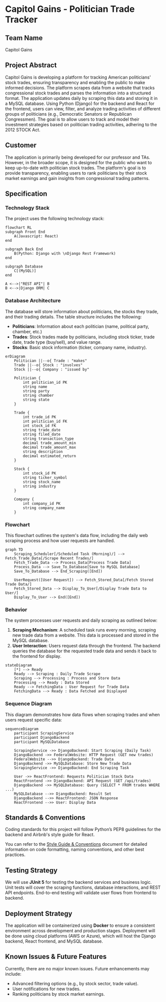 # Capitol Gains - Politician Trade Tracker

## Team Name
Capitol Gains

## Project Abstract
Capitol Gains is developing a platform for tracking American politicians' stock trades, ensuring transparency and enabling the public to make informed decisions. The platform scrapes data from a website that tracks congressional stock trades and parses the information into a structured format. The application updates daily by scraping this data and storing it in a MySQL database. Using Python (Django) for the backend and React for the frontend, users can view, filter, and analyze trading activities of different groups of politicians (e.g., Democratic Senators or Republican Congressmen). The goal is to allow users to track and model their investment strategies based on politician trading activities, adhering to the 2012 STOCK Act.

## Customer
The application is primarily being developed for our professor and TAs. However, in the broader scope, it is designed for the public who want to keep up-to-date with politician stock trades. The platform's goal is to provide transparency, enabling users to rank politicians by their stock market earnings and gain insights from congressional trading patterns.

## Specification

### Technology Stack
The project uses the following technology stack:

```mermaid
flowchart RL
subgraph Front End
	A(Javascript: React)
end
	
subgraph Back End
	B(Python: Django with \nDjango Rest Framework)
end
	
subgraph Database
	C[(MySQL)]
end

A <-->|"REST API"| B
B <-->|Django ORM| C
```

### Database Architecture
The database will store information about politicians, the stocks they trade, and their trading details. The table structure includes the following:

- **Politicians**: Information about each politician (name, political party, chamber, etc.)
- **Trades**: Stock trades made by politicians, including stock ticker, trade date, trade type (buy/sell), and value range.
- **Stocks**: Basic stock information (ticker, company name, industry).

```mermaid
erDiagram
    Politician ||--o{ Trade : "makes"
    Trade ||--o{ Stock : "involves"
    Stock ||--o{ Company : "issued by"

    Politician {
        int politician_id PK
        string name
        string party
        string chamber
        string state
    }

    Trade {
        int trade_id PK
        int politician_id FK
        int stock_id FK
        string trade_date
        string filed_date
        string transaction_type
        decimal trade_amount_min
        decimal trade_amount_max
        string description
        decimal estimated_return
    }

    Stock {
        int stock_id PK
        string ticker_symbol
        string stock_name
        string industry
    }

    Company {
        int company_id PK
        string company_name
    }
```

### Flowchart
This flowchart outlines the system's data flow, including the daily web scraping process and how user requests are handled.

```mermaid
graph TD
    Scraping_Scheduler[/Scheduled Task (Morning)/] --> Fetch_Trade_Data[/Scrape Recent Trades/]
    Fetch_Trade_Data --> Process_Data[Process Trade Data]
    Process_Data --> Save_To_Database[Save to MySQL Database]
    Save_To_Database --> End_Scraping([End])

    UserRequest([User Request]) --> Fetch_Stored_Data[/Fetch Stored Trade Data/]
    Fetch_Stored_Data --> Display_To_User[/Display Trade Data to User/]
    Display_To_User --> End([End])
```

### Behavior
The system processes user requests and daily scraping as outlined below:

1. **Scraping Mechanism**: A scheduled task runs every morning, scraping new trade data from a website. This data is processed and stored in the MySQL database.
2. **User Interaction**: Users request data through the frontend. The backend queries the database for the requested trade data and sends it back to the frontend for display.

```mermaid
stateDiagram
    [*] --> Ready
    Ready --> Scraping : Daily Trade Scrape
    Scraping --> Processing : Process and Store Data
    Processing --> Ready : Data Stored
    Ready --> FetchingData : User Request for Trade Data
    FetchingData --> Ready : Data Fetched and Displayed
```

### Sequence Diagram
This diagram demonstrates how data flows when scraping trades and when users request specific data:

```mermaid
sequenceDiagram
    participant ScrapingService
    participant DjangoBackend
    participant MySQLDatabase

    ScrapingService ->> DjangoBackend: Start Scraping (Daily Task)
    DjangoBackend ->> FederalWebsite: HTTP Request (GET new trades)
    FederalWebsite -->> DjangoBackend: Trade Data
    DjangoBackend ->> MySQLDatabase: Store New Trade Data
    ScrapingService ->> DjangoBackend: End Scraping Task

    User ->> ReactFrontend: Requests Politician Stock Data
    ReactFrontend ->> DjangoBackend: API Request (GET /api/trades)
    DjangoBackend ->> MySQLDatabase: Query (SELECT * FROM trades WHERE ...)
    MySQLDatabase -->> DjangoBackend: Result Set
    DjangoBackend -->> ReactFrontend: JSON Response
    ReactFrontend -->> User: Display Data
```

## Standards & Conventions
Coding standards for this project will follow Python’s PEP8 guidelines for the backend and Airbnb's style guide for React.

You can refer to the [Style Guide & Conventions](STYLE.md) document for detailed information on code formatting, naming conventions, and other best practices.

## Testing Strategy
We will use **JUnit 5** for testing the backend services and business logic. Unit tests will cover the scraping functions, database interactions, and REST API endpoints. End-to-end testing will validate user flows from frontend to backend.

## Deployment Strategy
The application will be containerized using **Docker** to ensure a consistent environment across development and production stages. Deployment will be done using cloud platforms (AWS or Azure), which will host the Django backend, React frontend, and MySQL database.

## Known Issues & Future Features
Currently, there are no major known issues. Future enhancements may include:
- Advanced filtering options (e.g., by stock sector, trade value).
- User notifications for new trades.
- Ranking politicians by stock market earnings.